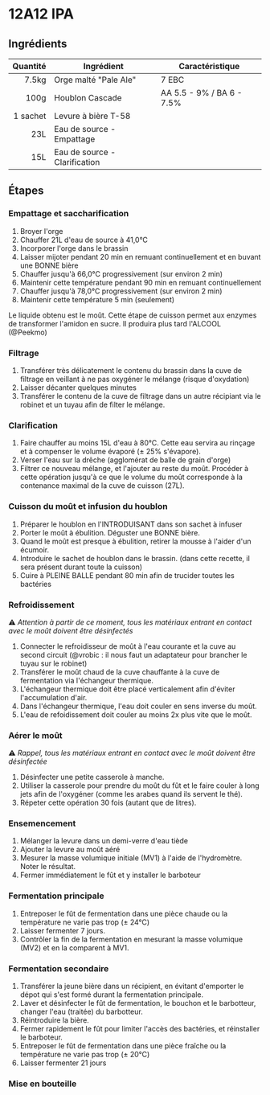 # 12A12 IPA

## Ingrédients
Quantité | Ingrédient | Caractéristique
--------:| -----------| ---------------
7.5kg | Orge malté "Pale Ale" | 7 EBC
100g | Houblon Cascade | AA 5.5 - 9% / BA 6 - 7.5%
1 sachet | Levure à bière T-58 |
23L | Eau de source - Empattage
15L | Eau de source - Clarification

## Étapes

### Empattage et saccharification

1. Broyer l'orge
1. Chauffer 21L d'eau de source à 41,0°C
1. Incorporer l'orge dans le brassin
1. Laisser mijoter pendant 20 min en remuant continuellement et en buvant une BONNE bière
1. Chauffer jusqu'à 66,0°C progressivement (sur environ 2 min)
1. Maintenir cette température pendant 90 min en remuant continuellement
1. Chauffer jusqu'à 78,0°C progressivement (sur environ 2 min)
1. Maintenir cette température 5 min (seulement)

Le liquide obtenu est le moût. Cette étape de cuisson permet aux enzymes de transformer l'amidon en sucre. Il produira plus tard l'ALCOOL (@Peekmo)

### Filtrage

1. Transférer très délicatement le contenu du brassin dans la cuve de filtrage en veillant à ne pas oxygéner le mélange (risque d'oxydation)
1. Laisser décanter quelques minutes
1. Transférer le contenu de la cuve de filtrage dans un autre récipiant via le robinet et un tuyau afin de filter le mélange.

### Clarification

1. Faire chauffer au moins 15L d'eau à 80°C. Cette eau servira au rinçage et à compenser le volume évaporé (± 25% s'évapore).
1. Verser l'eau sur la drêche (agglomérat de balle de grain d'orge)
1. Filtrer ce nouveau mélange, et l'ajouter au reste du moût. Procéder à cette opération jusqu'à ce que le volume du moût corresponde à la contenance maximal de la cuve de cuisson (27L).

### Cuisson du moût et infusion du houblon

1. Préparer le houblon en l'INTRODUISANT dans son sachet à infuser
1. Porter le moût à ébulition. Déguster une BONNE bière.
1. Quand le moût est presque à ébulition, retirer la mousse à l'aider d'un écumoir.
1. Introduire le sachet de houblon dans le brassin. (dans cette recette, il sera présent durant toute la cuisson)
1. Cuire à PLEINE BALLE pendant 80 min afin de trucider toutes les bactéries

### Refroidissement

:warning: *Attention à partir de ce moment, tous les matériaux entrant en contact avec le moût doivent être désinfectés*

1. Connecter le refroidisseur de moût à l'eau courante et la cuve au second circuit (@vrobic : il nous faut un adaptateur pour brancher le tuyau sur le robinet)
1. Transférer le moût chaud de la cuve chauffante à la cuve de fermentation via l'échangeur thermique.
  1. L'échangeur thermique doit être placé verticalement afin d'éviter l'accumulation d'air.
  1. Dans l'échangeur thermique, l'eau doit couler en sens inverse du moût.
  1. L'eau de refoidissement doit couler au moins 2x plus vite que le moût.
  
### Aérer le moût

:warning: *Rappel, tous les matériaux entrant en contact avec le moût doivent être désinfectée*

1. Désinfecter une petite casserole à manche.
1. Utiliser la casserole pour prendre du moût du fût et le faire couler à long jets afin de l'oxygéner (comme les arabes quand ils servent le thé).
1. Répeter cette opération 30 fois (autant que de litres). 

### Ensemencement

1. Mélanger la levure dans un demi-verre d'eau tiède
1. Ajouter la levure au moût aéré
1. Mesurer la masse volumique initiale (MV1) à l'aide de l'hydromètre. Noter le résultat.
1. Fermer immédiatement le fût et y installer le barboteur

### Fermentation principale

1. Entreposer le fût de fermentation dans une pièce chaude ou la température ne varie pas trop (± 24°C)
1. Laisser fermenter 7 jours.
1. Contrôler la fin de la fermentation en mesurant la masse volumique (MV2) et en la comparent à MV1.

### Fermentation secondaire
1. Transférer la jeune bière dans un récipient, en évitant d'emporter le dépot qui s'est formé durant la fermentation principale.
1. Laver et désinfecter le fût de fermentation, le bouchon et le barbotteur, changer l'eau (traitée) du barbotteur.
1. Réintroduire la bière.
1. Fermer rapidement le fût pour limiter l'accès des bactéries, et réinstaller le barboteur.
1. Entreposer le fût de fermentation dans une pièce fraîche ou la température ne varie pas trop (± 20°C)
1. Laisser fermenter 21 jours

### Mise en bouteille






